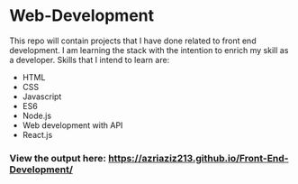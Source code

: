 # Web-Development

This repo will contain projects that I have done related to front end development. I am learning the stack with the intention to enrich my skill as a developer. Skills that I intend to learn are:

+ HTML
+ CSS
+ Javascript
+ ES6
+ Node.js
+ Web development with API
+ React.js

### View the output here: https://azriaziz213.github.io/Front-End-Development/
